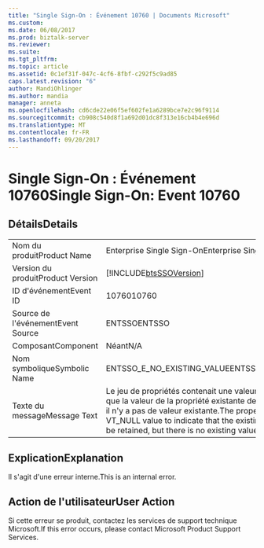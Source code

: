 ```yaml
---
title: "Single Sign-On : Événement 10760 | Documents Microsoft"
ms.custom: 
ms.date: 06/08/2017
ms.prod: biztalk-server
ms.reviewer: 
ms.suite: 
ms.tgt_pltfrm: 
ms.topic: article
ms.assetid: 0c1ef31f-047c-4cf6-8fbf-c292f5c9ad85
caps.latest.revision: "6"
author: MandiOhlinger
ms.author: mandia
manager: anneta
ms.openlocfilehash: cd6cde22e06f5ef602fe1a6289bce7e2c96f9114
ms.sourcegitcommit: cb908c540d8f1a692d01dc8f313e16cb4b4e696d
ms.translationtype: MT
ms.contentlocale: fr-FR
ms.lasthandoff: 09/20/2017
---
```

# <a name="single-sign-on-event-10760"></a><span data-ttu-id="45c1f-102">Single Sign-On : Événement 10760</span><span class="sxs-lookup"><span data-stu-id="45c1f-102">Single Sign-On: Event 10760</span></span>
## <a name="details"></a><span data-ttu-id="45c1f-103">Détails</span><span class="sxs-lookup"><span data-stu-id="45c1f-103">Details</span></span>  
  
|||  
|-|-|  
|<span data-ttu-id="45c1f-104">Nom du produit</span><span class="sxs-lookup"><span data-stu-id="45c1f-104">Product Name</span></span>|<span data-ttu-id="45c1f-105">Enterprise Single Sign-On</span><span class="sxs-lookup"><span data-stu-id="45c1f-105">Enterprise Single Sign-On</span></span>|  
|<span data-ttu-id="45c1f-106">Version du produit</span><span class="sxs-lookup"><span data-stu-id="45c1f-106">Product Version</span></span>|[!INCLUDE[btsSSOVersion](../includes/btsssoversion-md.md)]|  
|<span data-ttu-id="45c1f-107">ID d'événement</span><span class="sxs-lookup"><span data-stu-id="45c1f-107">Event ID</span></span>|<span data-ttu-id="45c1f-108">10760</span><span class="sxs-lookup"><span data-stu-id="45c1f-108">10760</span></span>|  
|<span data-ttu-id="45c1f-109">Source de l'événement</span><span class="sxs-lookup"><span data-stu-id="45c1f-109">Event Source</span></span>|<span data-ttu-id="45c1f-110">ENTSSO</span><span class="sxs-lookup"><span data-stu-id="45c1f-110">ENTSSO</span></span>|  
|<span data-ttu-id="45c1f-111">Composant</span><span class="sxs-lookup"><span data-stu-id="45c1f-111">Component</span></span>|<span data-ttu-id="45c1f-112">Néant</span><span class="sxs-lookup"><span data-stu-id="45c1f-112">N/A</span></span>|  
|<span data-ttu-id="45c1f-113">Nom symbolique</span><span class="sxs-lookup"><span data-stu-id="45c1f-113">Symbolic Name</span></span>|<span data-ttu-id="45c1f-114">ENTSSO_E_NO_EXISTING_VALUE</span><span class="sxs-lookup"><span data-stu-id="45c1f-114">ENTSSO_E_NO_EXISTING_VALUE</span></span>|  
|<span data-ttu-id="45c1f-115">Texte du message</span><span class="sxs-lookup"><span data-stu-id="45c1f-115">Message Text</span></span>|<span data-ttu-id="45c1f-116">Le jeu de propriétés contenait une valeur VT_NULL pour indiquer que la valeur de la propriété existante devait être conservée, mais il n'y a pas de valeur existante.</span><span class="sxs-lookup"><span data-stu-id="45c1f-116">The property bag contained a VT_NULL value to indicate that the existing property value should be retained, but there is no existing value.</span></span>|  
  
## <a name="explanation"></a><span data-ttu-id="45c1f-117">Explication</span><span class="sxs-lookup"><span data-stu-id="45c1f-117">Explanation</span></span>  
 <span data-ttu-id="45c1f-118">Il s'agit d'une erreur interne.</span><span class="sxs-lookup"><span data-stu-id="45c1f-118">This is an internal error.</span></span>  
  
## <a name="user-action"></a><span data-ttu-id="45c1f-119">Action de l'utilisateur</span><span class="sxs-lookup"><span data-stu-id="45c1f-119">User Action</span></span>  
 <span data-ttu-id="45c1f-120">Si cette erreur se produit, contactez les services de support technique Microsoft.</span><span class="sxs-lookup"><span data-stu-id="45c1f-120">If this error occurs, please contact Microsoft Product Support Services.</span></span>